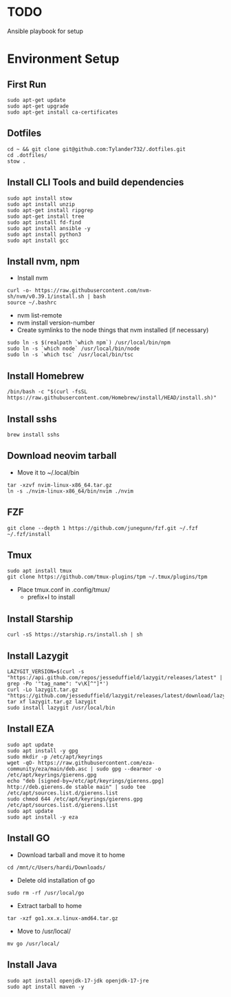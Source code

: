 # TODO
Ansible playbook for setup
# Environment Setup
## First Run
```
sudo apt-get update
sudo apt-get upgrade
sudo apt-get install ca-certificates
```
## Dotfiles
```
cd ~ && git clone git@github.com:Tylander732/.dotfiles.git
cd .dotfiles/
stow .
```
## Install CLI Tools and build dependencies
```
sudo apt install stow
sudo apt install unzip
sudo apt-get install ripgrep
sudo apt-get install tree
sudo apt install fd-find
sudo apt install ansible -y
sudo apt install python3
sudo apt install gcc
```
## Install nvm, npm
- Install nvm
```
curl -o- https://raw.githubusercontent.com/nvm-sh/nvm/v0.39.1/install.sh | bash
source ~/.bashrc
```
- nvm list-remote
- nvm install version-number
- Create symlinks to the node things that nvm installed (if necessary)
```
sudo ln -s $(realpath `which npm`) /usr/local/bin/npm
sudo ln -s `which node` /usr/local/bin/node
sudo ln -s `which tsc` /usr/local/bin/tsc
```
## Install Homebrew
```
/bin/bash -c "$(curl -fsSL https://raw.githubusercontent.com/Homebrew/install/HEAD/install.sh)"
```
## Install sshs
```
brew install sshs
```
## Download neovim tarball
- Move it to ~/.local/bin
```
tar -xzvf nvim-linux-x86_64.tar.gz
ln -s ./nvim-linux-x86_64/bin/nvim ./nvim
```
## FZF
```
git clone --depth 1 https://github.com/junegunn/fzf.git ~/.fzf
~/.fzf/install
```
## Tmux
```
sudo apt install tmux
git clone https://github.com/tmux-plugins/tpm ~/.tmux/plugins/tpm
```
- Place tmux.conf in .config/tmux/
    - prefix+I to install
## Install Starship
```
curl -sS https://starship.rs/install.sh | sh
```
## Install Lazygit
```
LAZYGIT_VERSION=$(curl -s "https://api.github.com/repos/jesseduffield/lazygit/releases/latest" | grep -Po '"tag_name": "v\K[^"]*')
curl -Lo lazygit.tar.gz "https://github.com/jesseduffield/lazygit/releases/latest/download/lazygit_${LAZYGIT_VERSION}_Linux_x86_64.tar.gz"
tar xf lazygit.tar.gz lazygit
sudo install lazygit /usr/local/bin
```
## Install EZA
```
sudo apt update
sudo apt install -y gpg
sudo mkdir -p /etc/apt/keyrings
wget -qO- https://raw.githubusercontent.com/eza-community/eza/main/deb.asc | sudo gpg --dearmor -o /etc/apt/keyrings/gierens.gpg
echo "deb [signed-by=/etc/apt/keyrings/gierens.gpg] http://deb.gierens.de stable main" | sudo tee /etc/apt/sources.list.d/gierens.list
sudo chmod 644 /etc/apt/keyrings/gierens.gpg /etc/apt/sources.list.d/gierens.list
sudo apt update
sudo apt install -y eza
```
## Install GO
- Download tarball and move it to home
```
cd /mnt/c/Users/hardi/Downloads/
```
- Delete old installation of go
```
sudo rm -rf /usr/local/go 
```
- Extract tarball to home
```
tar -xzf go1.xx.x.linux-amd64.tar.gz
```
- Move to /usr/local/
```
mv go /usr/local/
```
## Install Java
```
sudo apt install openjdk-17-jdk openjdk-17-jre
sudo apt install maven -y
```
